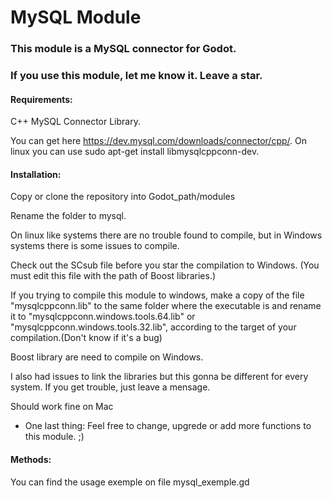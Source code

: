 # MySQL Module 

### This module is a MySQL connector for Godot.
### If you use this module, let me know it. Leave a star. 


#### Requirements: 

C++ MySQL Connector Library. 

You can get here https://dev.mysql.com/downloads/connector/cpp/. On linux you can use sudo apt-get install libmysqlcppconn-dev.

   
#### Installation: 

Copy or clone the repository into Godot_path/modules

Rename the folder to mysql.

On linux like systems there are no trouble found to compile, but in Windows systems there is some issues to compile. 

Check out the SCsub file before you star the compilation to Windows. (You must edit this file with the path of Boost libraries.)

If you trying to compile this module to windows, make a copy of the file "mysqlcppconn.lib" to the same folder where the executable is and rename it to "mysqlcppconn.windows.tools.64.lib" or "mysqlcppconn.windows.tools.32.lib", according to the target of your compilation.(Don't know if it's a bug)

Boost library are need to compile on Windows.

I also had issues to link the libraries but this gonna be different for every system. If you get trouble,  just leave a mensage. 

Should work fine on Mac

- One last thing: Feel free to change, upgrede or add more functions to this module. ;)


#### Methods: 

You can find the usage exemple on file mysql_exemple.gd



